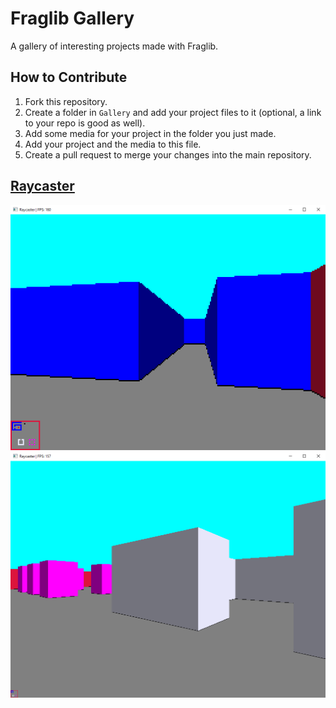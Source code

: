 # Fraglib Gallery

A gallery of interesting projects made with Fraglib.

## How to Contribute

1. Fork this repository.
2. Create a folder in `Gallery` and add your project files to it (optional, a link to your repo is good as well).
3. Add some media for your project in the folder you just made.
4. Add your project and the media to this file.
5. Create a pull request to merge your changes into the main repository.

## [Raycaster](https://github.com/cyprus327/Fraglib/blob/main/Gallery/Raycaster/Raycaster.cs)

![Pixel Size 4 Raycaster ss](https://github.com/cyprus327/Fraglib/blob/main/Gallery/Raycaster/Raycaster1.png)
![Pixel Size 1 Raycaster ss](https://github.com/cyprus327/Fraglib/blob/main/Gallery/Raycaster/Raycaster2.png)
